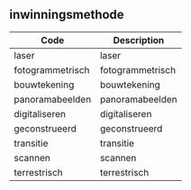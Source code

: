 ## inwinningsmethode				
				
|	Code	|	Description	|
|	---	|	---	|
|	laser	|	laser	|
|	fotogrammetrisch	|	fotogrammetrisch	|
|	bouwtekening	|	bouwtekening	|
|	panoramabeelden	|	panoramabeelden	|
|	digitaliseren	|	digitaliseren	|
|	geconstrueerd	|	geconstrueerd	|
|	transitie	|	transitie	|
|	scannen	|	scannen	|
|	terrestrisch	|	terrestrisch	|
